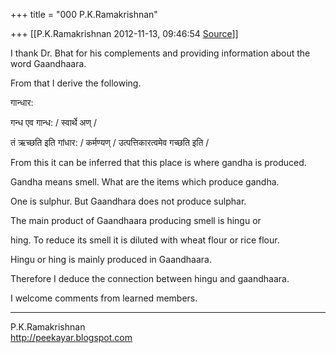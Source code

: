+++
title = "000 P.K.Ramakrishnan"

+++
[[P.K.Ramakrishnan	2012-11-13, 09:46:54 [Source](https://groups.google.com/g/samskrita/c/RrCnBhfgudg)]]



I thank Dr. Bhat for his complements and providing information about the word Gaandhaara.

  

From that I derive the following.

  

गान्धार:

  

गन्ध एव गान्ध: / स्वार्थे अण् /

तं ऋच्छति इति गांधार: / कर्मण्यण् / उत्पत्तिकारत्वमेव गच्छति इति /

  

From this it can be inferred that this place is where gandha is produced. 

Gandha means smell. What are the items which produce gandha.

One is sulphur. But Gaandhara does not produce sulphar.

The main product of Gaandhaara producing smell is hingu or

hing. To reduce its smell it is diluted with wheat flour or rice flour.

Hingu or hing is mainly produced in Gaandhaara.

  

Therefore I deduce the connection between hingu and gaandhaara.

  

I welcome comments from learned members.

  



-----------------------------------  
P.K.Ramakrishnan  
<http://peekayar.blogspot.com>

